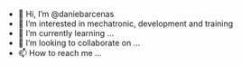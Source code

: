 - 👋 Hi, I’m @daniebarcenas
- 👀 I’m interested in mechatronic, development and training 
- 🌱 I’m currently learning ... 
- 💞️ I’m looking to collaborate on ...
- 📫 How to reach me ...

<!---
daniebarcenas/daniebarcenas is a ✨ special ✨ repository because its `README.md` (this file) appears on your GitHub profile.
You can click the Preview link to take a look at your changes.
--->
